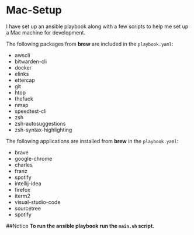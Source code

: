 # Mac-Setup

I have set up an ansible playbook along with a few scripts 
to help me set up a Mac machine for development.

The following packages from **brew** are included in
the `playbook.yaml`:

- awscli
- bitwarden-cli
- docker
- elinks
- ettercap
- git
- htop
- thefuck
- nmap
- speedtest-cli
- zsh
- zsh-autosuggestions
- zsh-syntax-highlighting

The following applications are installed from **brew** 
in the `playbook.yaml`:

- brave
- google-chrome
- charles
- franz
- spotify
- intellij-idea
- firefox
- iterm2
- visual-studio-code
- sourcetree
- spotify


##Notice
**To run the ansible playbook run the `main.sh` script.**